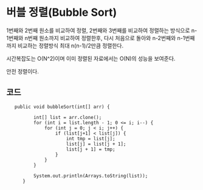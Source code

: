 # 버블 정렬(Bubble Sort)
1번째와 2번째 원소를 비교하여 정렬, 2번째와 3번째를 비교하여 정렬하는 방식으로
n-1번째와 n번째 원소까지 비교하여 정렬한후, 다시 처음으로 돌아와 n-2번째와 n-1번째까지 비교하는 정렬방식
최대 n(n-1)/2만큼 정렬한다.

시간복잡도는 O(N^2)이며 이미 정렬된 자료에서는 O(N)의 성능을 보여준다.

안전 정렬이다.

## 코드
```
   public void bubbleSort(int[] arr) {
  
          int[] list = arr.clone();
          for (int i = list.length - 1; 0 <= i; i--) {
              for (int j = 0; j < i; j++) {
                  if (list[j+1] < list[j]) {
                      int tmp = list[j];
                      list[j] = list[j + 1];
                      list[j + 1] = tmp;
                  }
              }
          }
  
          System.out.println(Arrays.toString(list));
      }

```
